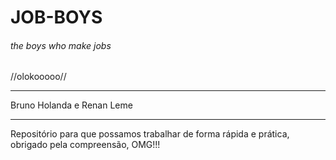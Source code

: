 # JOB-BOYS
<h6>the boys who make jobs</h6>

//olokooooo//

***
Bruno Holanda e Renan Leme
***

Repositório para que possamos trabalhar de forma rápida e prática, obrigado pela compreensão, OMG!!!
